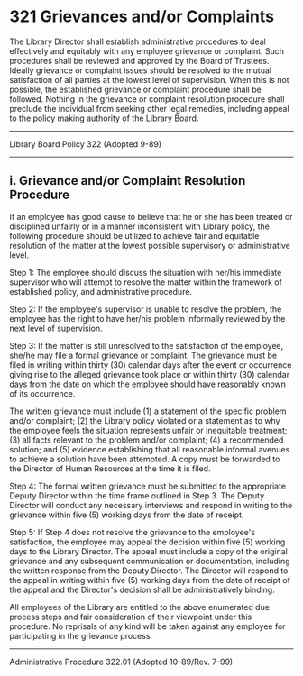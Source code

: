 # 321 Grievances and/or Complaints

The Library Director shall establish administrative procedures to deal effectively and equitably with any employee grievance or complaint. Such procedures shall be reviewed and approved by the Board of Trustees. Ideally grievance or complaint issues should be resolved to the mutual satisfaction of all parties at the lowest level of supervision. When this is not possible, the established grievance or complaint procedure shall be followed. Nothing in the grievance or complaint resolution procedure shall preclude the individual from seeking other legal remedies, including appeal to the policy making authority of the Library Board.

---

Library Board Policy 322 (Adopted 9-89)

---

## i. Grievance and/or Complaint Resolution Procedure

If an employee has good cause to believe that he or she has been treated or disciplined unfairly or in a manner inconsistent with Library policy, the following procedure should be utilized to achieve fair and equitable resolution of the matter at the lowest possible supervisory or administrative level.

Step 1: The employee should discuss the situation with her/his immediate supervisor who will attempt to resolve the matter within the framework of established policy, and administrative procedure.

Step 2: If the employee's supervisor is unable to resolve the problem, the employee has the right to have her/his problem informally reviewed by the next level of supervision.

Step 3: If the matter is still unresolved to the satisfaction of the employee, she/he may file a formal grievance or complaint. The grievance must be filed in writing within thirty (30) calendar days after the event or occurrence giving rise to the alleged grievance took place or within thirty (30) calendar days from the date on which the employee should have reasonably known of its occurrence.

The written grievance must include (1) a statement of the specific problem and/or complaint; (2) the Library policy violated or a statement as to why the employee feels the situation represents unfair or inequitable treatment; (3) all facts relevant to the problem and/or complaint; (4) a recommended solution; and (5) evidence establishing that all reasonable informal avenues to achieve a solution have been attempted. A copy must be forwarded to the Director of Human Resources at the time it is filed.

Step 4: The formal written grievance must be submitted to the appropriate Deputy Director within the time frame outlined in Step 3. The Deputy Director will conduct any necessary interviews and respond in writing to the grievance within five (5) working days from the date of receipt.

Step 5: If Step 4 does not resolve the grievance to the employee's satisfaction, the employee may appeal the decision within five (5) working days to the Library Director. The appeal must include a copy of the original grievance and any subsequent communication or documentation, including the written response from the Deputy Director. The Director will respond to the appeal in writing within five (5) working days from the date of receipt of the appeal and the Director's decision shall be administratively binding.

All employees of the Library are entitled to the above enumerated due process steps and fair consideration of their viewpoint under this procedure. No reprisals of any kind will be taken against any employee for participating in the grievance process.

---

Administrative Procedure 322.01 (Adopted 10-89/Rev. 7-99)
